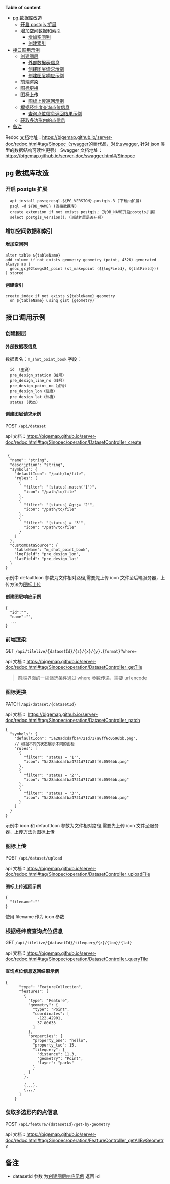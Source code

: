 **Table of content**

- [pg 数据库改造](#pg-数据库改造)
  - [开启 postgis 扩展](#开启-postgis-扩展)
  - [增加空间数据和索引](#增加空间数据和索引)
    - [增加空间列](#增加空间列)
    - [创建索引](#创建索引)
- [接口调用示例](#接口调用示例)
  - [创建图层](#创建图层)
    - [外部数据表信息](#外部数据表信息)
    - [创建图层请求示例](#创建图层请求示例)
    - [创建图层响应示例](#创建图层响应示例)
  - [前端渲染](#前端渲染)
  - [图标更换](#图标更换)
  - [图标上传](#图标上传)
    - [图标上传返回示例](#图标上传返回示例)
  - [根据经纬度查询点位信息](#根据经纬度查询点位信息)
    - [查询点位信息返回结果示例](#查询点位信息返回结果示例)
  - [获取多边形内的点信息](#获取多边形内的点信息)
- [备注](#备注)

Redoc 文档地址：https://bigemap.github.io/server-doc/redoc.html#tag/Sinopec（swagger的替代品，对比swagger, 针对 json 类型的数据结构可读性更强）
Swagger 文档地址：https://bigemap.github.io/server-doc/swagger.html#/Sinopec

<!-- ## 需求

需要渲染的图层对应的表、图标及需要提取的字段。将这些数据提取到 PostgreSQL 用于渲染及空间查询。 -->

## pg 数据库改造

### 开启 postgis 扩展

```
  apt install postgresql-${PG_VERSION}-postgis-3 (下载pg扩展)
  psql -d ${DB_NAME} (连接数据库)
  create extension if not exists postgis;（对DB_NAME开启postgis扩展）
  select postgis_version();（测试扩展是否开启）
```

### 增加空间数据和索引

#### 增加空间列

```
alter table ${tableName}
add column if not exists geometry geometry (point, 4326) generated always as (
  geoc_gcj02towgs84_point (st_makepoint (${lngField}, ${latField}))
) stored
```

#### 创建索引

```
create index if not exists ${tableName}_geometry
  on ${tableName} using gist (geometry)
```

## 接口调用示例

### 创建图层

#### 外部数据表信息

数据表名：`m_shot_point_book`
字段：

```
  id （主键）
  pre_design_station（桩号）
  pre_design_line_no（线号）
  pre_design_point_no（点号）
  pre_design_lon（经度）
  pre_design_lat（纬度）
  status (状态)
```

#### 创建图层请求示例

POST `/api/dataset`

api 文档：https://bigemap.github.io/server-doc/redoc.html#tag/Sinopec/operation/DatasetController_create

```

 {
  "name": "string",
  "description": "string",
  "symbols": {
    "defaultIcon": "/path/to/file",
    "rules": [
      {
        "filter": "[status].match('1')",
        "icon": "/path/to/file"
      },
      {
        "filter": "[status] &gt;= '2'",
        "icon": "/path/to/file"
      },
      {
        "filter": "[status] = '3'",
        "icon": "/path/to/file"
      }
    ]
  },
  "customDataSource": {
    "tableName": "m_shot_point_book",
    "lngField": "pre_design_lon",
    "latField": "pre_design_lat"
  }
}
```

示例中 defaultIcon 参数为文件相对路径,需要先上传 icon 文件至后端服务器，上传方法为[图标上传](#图标上传)

#### 创建图层响应示例

```
{
  "id":"",
  "name":"",
  ...
}
```

### 前端渲染

GET `/api/tilelive/{datasetId}/{z}/{x}/{y}.{format}?where=`

api 文档：https://bigemap.github.io/server-doc/redoc.html#tag/Sinopec/operation/DatasetController_getTile

> 前端界面的一些筛选条件通过 where 参数传递，需要 url encode

### 图标更换

PATCH `/api/dataset/{datasetId}`

api 文档： https://bigemap.github.io/server-doc/redoc.html#tag/Sinopec/operation/DatasetController_patch

```
{
  "symbols": {
    "defaultIcon": "5a28adcdafba4721d717a8ff6c0596bb.png",
    // 根据不同的状态展示不同的图标
    "rules": [
      {
        "filter": "status = '1'",
        "icon": "5a28adcdafba4721d717a8ff6c0596bb.png"
      },
      {
        "filter": "status = '2'",
        "icon": "5a28adcdafba4721d717a8ff6c0596bb.png"
      },
      {
        "filter": "status = '3'",
        "icon": "5a28adcdafba4721d717a8ff6c0596bb.png"
      }
    ]
  }
}

```

示例中 icon 和 defaultIcon 参数为文件相对路径,需要先上传 icon 文件至服务器，上传方法为[图标上传](#图标上传)

### 图标上传

POST `/api/dataset/upload`

api 文档：https://bigemap.github.io/server-doc/redoc.html#tag/Sinopec/operation/DatasetController_uploadFile

#### 图标上传返回示例

```
{
  "filename":""
}
```

使用 filename 作为 icon 参数

### 根据经纬度查询点位信息

GET `/api/tilelive/{datasetId}/tilequery/{z}/{lon}/{lat}`

api 文档：https://bigemap.github.io/server-doc/redoc.html#tag/Sinopec/operation/DatasetController_queryTile

#### 查询点位信息返回结果示例

```
{
      "type": "FeatureCollection",
      "features": [
        {
          "type": "Feature",
          "geometry": {
            "type": "Point",
            "coordinates": [
              -122.42901,
              37.80633
            ]
          },
          "properties": {
            "property_one": "hello",
            "property_two": 15,
            "tilequery": {
              "distance": 11.3,
              "geometry": "Point",
              "layer": "parks"
            }
          }
        },

        {...},
        {...}
      ]
    }

```

### 获取多边形内的点信息

POST `/api/feature/{datasetId}/get-by-geometry`

api 文档：https://bigemap.github.io/server-doc/redoc.html#tag/Sinopec/operation/FeatureController_getAllByGeometry

## 备注

- datasetId 参数 为[创建图层响应示例](#创建图层响应示例) 返回 id
